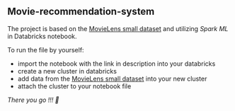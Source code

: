 ## Movie-recommendation-system

The project is based on the [MovieLens small dataset](https://grouplens.org/datasets/movielens/latest/) and utilizing *Spark ML* in Databricks notebook. 

To run the file by yourself:
- import the notebook with the link in description into your databricks
- create a new cluster in databricks 
- add data from the [MovieLens small dataset](https://grouplens.org/datasets/movielens/latest/) into your new cluster 
- attach the cluster to your notebook file

*There you go !!! :tada:*
